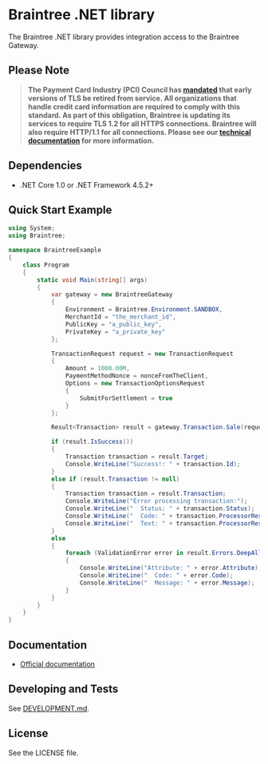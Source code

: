 # Braintree .NET library

The Braintree .NET library provides integration access to the Braintree Gateway.

## Please Note
> **The Payment Card Industry (PCI) Council has [mandated](https://blog.pcisecuritystandards.org/migrating-from-ssl-and-early-tls) that early versions of TLS be retired from service.  All organizations that handle credit card information are required to comply with this standard. As part of this obligation, Braintree is updating its services to require TLS 1.2 for all HTTPS connections. Braintree will also require HTTP/1.1 for all connections. Please see our [technical documentation](https://github.com/paypal/tls-update) for more information.**

## Dependencies

* .NET Core 1.0 or .NET Framework 4.5.2+

## Quick Start Example

```csharp
using System;
using Braintree;

namespace BraintreeExample
{
    class Program
    {
        static void Main(string[] args)
        {
            var gateway = new BraintreeGateway
            {
                Environment = Braintree.Environment.SANDBOX,
                MerchantId = "the_merchant_id",
                PublicKey = "a_public_key",
                PrivateKey = "a_private_key"
            };

            TransactionRequest request = new TransactionRequest
            {
                Amount = 1000.00M,
                PaymentMethodNonce = nonceFromTheClient,
                Options = new TransactionOptionsRequest
                {
                    SubmitForSettlement = true
                }
            };

            Result<Transaction> result = gateway.Transaction.Sale(request);

            if (result.IsSuccess())
            {
                Transaction transaction = result.Target;
                Console.WriteLine("Success!: " + transaction.Id);
            }
            else if (result.Transaction != null)
            {
                Transaction transaction = result.Transaction;
                Console.WriteLine("Error processing transaction:");
                Console.WriteLine("  Status: " + transaction.Status);
                Console.WriteLine("  Code: " + transaction.ProcessorResponseCode);
                Console.WriteLine("  Text: " + transaction.ProcessorResponseText);
            }
            else
            {
                foreach (ValidationError error in result.Errors.DeepAll())
                {
                    Console.WriteLine("Attribute: " + error.Attribute);
                    Console.WriteLine("  Code: " + error.Code);
                    Console.WriteLine("  Message: " + error.Message);
                }
            }
        }
    }
}
```

## Documentation

* [Official documentation](https://developers.braintreepayments.com/dotnet/sdk/server/overview)

## Developing and Tests

See [DEVELOPMENT.md](DEVELOPMENT.md).

## License

See the LICENSE file.
